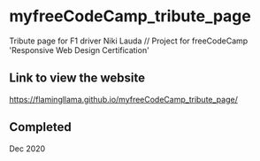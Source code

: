 # myfreeCodeCamp_tribute_page
Tribute page for F1 driver Niki Lauda //
Project for freeCodeCamp 'Responsive Web Design Certification' 

## Link to view the website
https://flamingllama.github.io/myfreeCodeCamp_tribute_page/

## Completed
Dec 2020

